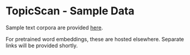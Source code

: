 # TopicScan - Sample Data

Sample text corpora are provided [here](corpora).

For pretrained word embeddings, these are hosted elsewhere. Separate links will be provided shortly.
